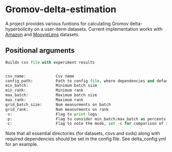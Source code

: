 # Gromov-delta-estimation
A project provides various funtions for calculating Gromov delta-hyperbolicity on a user-iterm datasets.
Current implementation works with [Amazon](https://jmcauley.ucsd.edu/data/amazon/) and [MoovieLens](http://files.grouplens.org/datasets/movielens/) datasets.

## Positional arguments
```python
Builds csv file with experiment results 


csv_name:             Csv name
config_path:          Path to config file, where dependencies and default parameters are stored
min_batch:            Minimum batch size
min_rank:             Minimum rank
max_batch:            Maximum batch size
max_rank:             Maximum rank 
grid_batch_size:      Num measurments on batch
grid_rank:            Num measurments on rank
-v:                   Flag to print logs
-p:                   Flag to consider min_batch/max_batch as percents
-c:                   Flag to note the mode, set -c for comparison of realisations

```
Note that all essential directories (for datasets, csvs and svds) along with required dependencies should be set in the config file. See delta_config.yml for an example.


